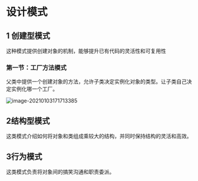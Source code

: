 # 设计模式

## 1 创建型模式

这种模式提供创建对象的机制，能够提升已有代码的灵活性和可复用性

### 第一节：工厂方法模式

父类中提供一个创建对象的方法，允许子类决定实例化对象的类型。让子类自己决定实例化哪一个工厂。

![image-20210103171713385](\img\设计模式1.png)























































## 2结构型模式

这类模式介绍如何将对象和类组成乘较大的结构，并同时保持结构的灵活和高效。

## 3行为模式

这类模式负责将对象间的搞笑沟通和职责委派。

